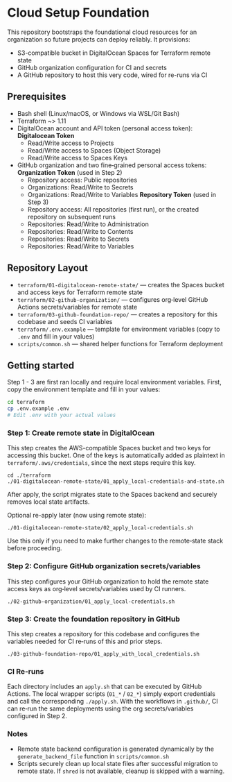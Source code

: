 # Cloud Setup Foundation

This repository bootstraps the foundational cloud resources for an organization so future projects can deploy reliably. It provisions:

- S3-compatible bucket in DigitalOcean Spaces for Terraform remote state
- GitHub organization configuration for CI and secrets
- A GitHub repository to host this very code, wired for re-runs via CI

## Prerequisites

- Bash shell (Linux/macOS, or Windows via WSL/Git Bash)
- Terraform ~> 1.11
- DigitalOcean account and API token (personal access token):
  **Digitalocean Token**
  - Read/Write access to Projects
  - Read/Write access to Spaces (Object Storage)
  - Read/Write access to Spaces Keys
- GitHub organization and two fine‑grained personal access tokens:
  **Organization Token** (used in Step 2)
  - Repository access: Public repositories
  - Organizations: Read/Write to Secrets
  - Organizations: Read/Write to Variables
  **Repository Token** (used in Step 3)
  - Repository access: All repositories (first run), or the created repository on subsequent runs
  - Repositories: Read/Write to Administration
  - Repositories: Read/Write to Contents
  - Repositories: Read/Write to Secrets
  - Repositories: Read/Write to Variables

## Repository Layout

- `terraform/01-digitalocean-remote-state/` — creates the Spaces bucket and access keys for Terraform remote state
- `terraform/02-github-organization/` — configures org‑level GitHub Actions secrets/variables for remote state
- `terraform/03-github-foundation-repo/` — creates a repository for this codebase and seeds CI variables
- `terraform/.env.example` — template for environment variables (copy to `.env` and fill in your values)
- `scripts/common.sh` — shared helper functions for Terraform deployment

## Getting started
Step 1 - 3 are first ran locally and require local environment variables. First, copy the environment template and fill in your values:

```bash
cd terraform
cp .env.example .env
# Edit .env with your actual values
```

### Step 1: Create remote state in DigitalOcean
This step creates the AWS-compatible Spaces bucket and two keys for accessing this bucket. One of the keys is automatically added as plaintext in `terraform/.aws/credentials`, since the next steps require this key.

```
cd ./terraform
./01-digitalocean-remote-state/01_apply_local-credentials-and-state.sh
```
After apply, the script migrates state to the Spaces backend and securely removes local state artifacts.

Optional re-apply later (now using remote state):
```
./01-digitalocean-remote-state/02_apply_local-credentials.sh
```
Use this only if you need to make further changes to the remote‑state stack before proceeding.

### Step 2: Configure GitHub organization secrets/variables
This step configures your GitHub organization to hold the remote state access keys as org‑level secrets/variables used by CI runners.

```
./02-github-organization/01_apply_local-credentials.sh
```

### Step 3: Create the foundation repository in GitHub
This step creates a repository for this codebase and configures the variables needed for CI re‑runs of this and prior steps.

```
./03-github-foundation-repo/01_apply_with_local_credentials.sh
```

### CI Re‑runs

Each directory includes an `apply.sh` that can be executed by GitHub Actions. The local wrapper scripts (`01_*` / `02_*`) simply export credentials and call the corresponding `./apply.sh`. With the workflows in `.github/`, CI can re‑run the same deployments using the org secrets/variables configured in Step 2.

### Notes

- Remote state backend configuration is generated dynamically by the `generate_backend_file` function in `scripts/common.sh`
- Scripts securely clean up local state files after successful migration to remote state. If `shred` is not available, cleanup is skipped with a warning.
